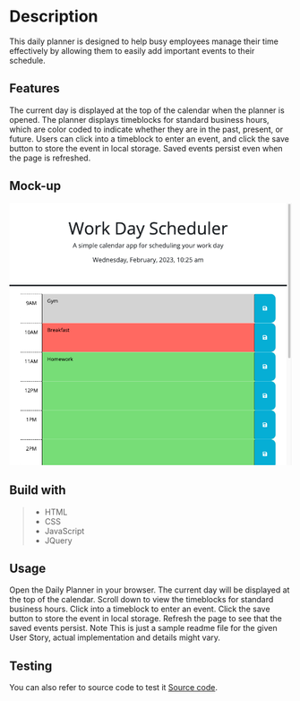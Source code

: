 # Description

This daily planner is designed to help busy employees manage their time effectively by allowing them to easily add important events to their schedule.

## Features
The current day is displayed at the top of the calendar when the planner is opened.
The planner displays timeblocks for standard business hours, which are color coded to indicate whether they are in the past, present, or future.
Users can click into a timeblock to enter an event, and click the save button to store the event in local storage.
Saved events persist even when the page is refreshed.

## Mock-up
![A user clicks on slots on the color-coded calendar and edits the events.](./Assets/img/work_day_scheduler_screenshot.png)

## Build with
> - HTML
> - CSS
> - JavaScript
> - JQuery

## Usage
Open the Daily Planner in your browser.
The current day will be displayed at the top of the calendar.
Scroll down to view the timeblocks for standard business hours.
Click into a timeblock to enter an event.
Click the save button to store the event in local storage.
Refresh the page to see that the saved events persist.
Note
This is just a sample readme file for the given User Story, actual implementation and details might vary.

## Testing
You can also refer to source code to test it [Source code](https://github.com/IaroslavLasiichuk/password-generator/work-day-scheduler).